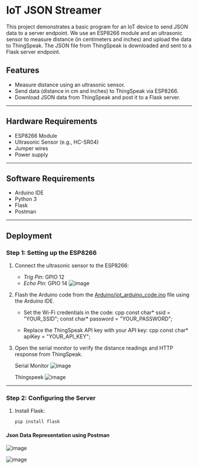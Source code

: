 # IoT JSON Streamer

This project demonstrates a basic program for an IoT device to send JSON data to a server endpoint. We use an ESP8266 module and an ultrasonic sensor to measure distance (in centimeters and inches) and upload the data to ThingSpeak. The JSON file from ThingSpeak is downloaded and sent to a Flask server endpoint.

## Features
- Measure distance using an ultrasonic sensor.
- Send data (distance in cm and inches) to ThingSpeak via ESP8266.
- Download JSON data from ThingSpeak and post it to a Flask server.

---

## Hardware Requirements
- ESP8266 Module
- Ultrasonic Sensor (e.g., HC-SR04)
- Jumper wires
- Power supply

---

## Software Requirements
- Arduino IDE
- Python 3
- Flask
- Postman

---

## Deployment

### Step 1: Setting up the ESP8266
1. Connect the ultrasonic sensor to the ESP8266:
   - *Trig Pin:* GPIO 12
   - *Echo Pin:* GPIO 14
     ![image](https://github.com/user-attachments/assets/fdb566c7-1114-48fa-8f30-570e1ecd1182)

2. Flash the Arduino code from the [Arduino/iot_arduino_code.ino](./Arduino/ultrasonic.ino) file using the Arduino IDE.
   - Set the Wi-Fi credentials in the code:
     cpp
     const char* ssid = "YOUR_SSID";
     const char* password = "YOUR_PASSWORD";
     
   - Replace the ThingSpeak API key with your API key:
     cpp
     const char* apiKey = "YOUR_API_KEY";
     
3. Open the serial monitor to verify the distance readings and HTTP response from ThingSpeak.

   Serial Monitor
   ![image](https://github.com/user-attachments/assets/dab2e10d-5d12-4971-b7fa-72dbd3282f36)

   Thingspeek
   ![image](https://github.com/user-attachments/assets/dea9dc07-650a-4a6a-b42f-8d57018a0d1e)
---

### Step 2: Configuring the Server
1. Install Flask:
   ```bash    
   pip install flask
#### Json Data Representation using Postman
![image](https://github.com/user-attachments/assets/30b4f010-1c97-4410-83fc-3f84c4c1196d)

![image](https://github.com/user-attachments/assets/51c5c37f-7ae0-40a7-9002-aa63d2d19ee9)

